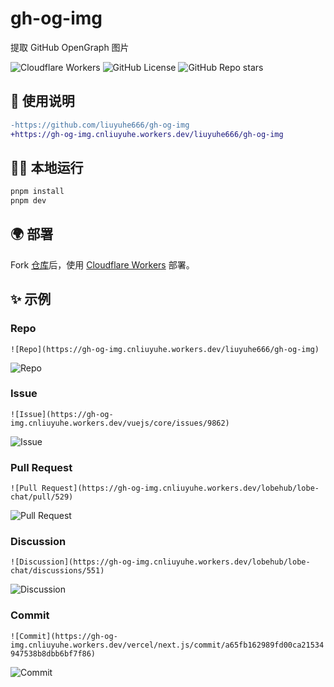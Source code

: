 # gh-og-img

提取 GitHub OpenGraph 图片

![Cloudflare Workers](https://img.shields.io/badge/Cloudflare-F69652?style=flat&logo=cloudflare&logoColor=white)
![GitHub License](https://img.shields.io/github/license/liuyuhe666/gh-og-img)
![GitHub Repo stars](https://img.shields.io/github/stars/liuyuhe666/gh-og-img)

## 🧭 使用说明

```diff
-https://github.com/liuyuhe666/gh-og-img
+https://gh-og-img.cnliuyuhe.workers.dev/liuyuhe666/gh-og-img
```

## 🧑‍💻 本地运行

```bash
pnpm install
pnpm dev
```

## 🌍 部署

Fork [仓库](https://github.com/liuyuhe666/gh-og-img)后，使用 [Cloudflare Workers](https://developers.cloudflare.com/workers) 部署。

## ✨ 示例

### Repo

`![Repo](https://gh-og-img.cnliuyuhe.workers.dev/liuyuhe666/gh-og-img)`

![Repo](https://gh-og-img.cnliuyuhe.workers.dev/liuyuhe666/gh-og-img)

### Issue

`![Issue](https://gh-og-img.cnliuyuhe.workers.dev/vuejs/core/issues/9862)`

![Issue](https://gh-og-img.cnliuyuhe.workers.dev/vuejs/core/issues/9862)

### Pull Request

`![Pull Request](https://gh-og-img.cnliuyuhe.workers.dev/lobehub/lobe-chat/pull/529)`

![Pull Request](https://gh-og-img.cnliuyuhe.workers.dev/lobehub/lobe-chat/pull/529)

### Discussion

`![Discussion](https://gh-og-img.cnliuyuhe.workers.dev/lobehub/lobe-chat/discussions/551)`

![Discussion](https://gh-og-img.cnliuyuhe.workers.dev/lobehub/lobe-chat/discussions/551)

### Commit

`![Commit](https://gh-og-img.cnliuyuhe.workers.dev/vercel/next.js/commit/a65fb162989fd00ca21534947538b8dbb6bf7f86)`

![Commit](https://gh-og-img.cnliuyuhe.workers.dev/vercel/next.js/commit/a65fb162989fd00ca21534947538b8dbb6bf7f86)
